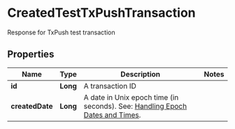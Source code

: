 

# CreatedTestTxPushTransaction

Response for TxPush test transaction

## Properties

| Name | Type | Description | Notes |
|------------ | ------------- | ------------- | -------------|
|**id** | **Long** | A transaction ID |  |
|**createdDate** | **Long** | A date in Unix epoch time (in seconds). See: [Handling Epoch Dates and Times](https://developer.mastercard.com/open-banking-us/documentation/codes-and-formats/). |  |



